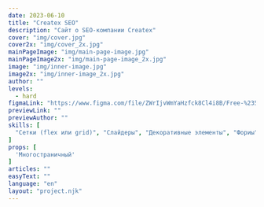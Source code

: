 ```yaml
---
date: 2023-06-10
title: "Createx SEO"
description: "Сайт о SEO-компании Createx"
cover: "img/cover.jpg"
cover2x: "img/cover_2x.jpg"
mainPageImage: "img/main-page-image.jpg"
mainPageImage2x: "img/main-page-image_2x.jpg"
image: "img/inner-image.jpg"
image2x: "img/inner-image_2x.jpg"
author: ""
levels:
  - hard
figmaLink: "https://www.figma.com/file/ZWrIjvWmYaHzfck8Cl4i8B/Free-%235.-SEO?type=design&node-id=0%3A1&t=5aSjdcz72GQa9EwG-1"
previewLink: ""
previewAuthor: ""
skills: [
  "Сетки (flex или grid)", "Слайдеры", "Декоративные элементы", "Фориы"
]
props: [
  'Многостраничный'
]
articles: ""
easyText: ""
language: "en"
layout: "project.njk"
---
```

